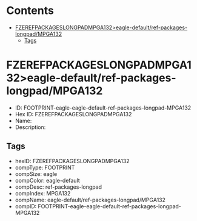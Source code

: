 



Contents
========

* [FZEREFPACKAGESLONGPADMPGA132>eagle-default/ref-packages-longpad/MPGA132](#fzerefpackageslongpadmpga132eagle-defaultref-packages-longpadmpga132)
	* [Tags](#tags)

# FZEREFPACKAGESLONGPADMPGA132>eagle-default/ref-packages-longpad/MPGA132

- ID: FOOTPRINT-eagle-eagle-default-ref-packages-longpad-MPGA132
- Hex ID: FZEREFPACKAGESLONGPADMPGA132
- Name: 
- Description: 

## Tags

- hexID: FZEREFPACKAGESLONGPADMPGA132
- oompType: FOOTPRINT
- oompSize: eagle
- oompColor: eagle-default
- oompDesc: ref-packages-longpad
- oompIndex: MPGA132
- oompName: eagle-default/ref-packages-longpad/MPGA132
- oompID: FOOTPRINT-eagle-eagle-default-ref-packages-longpad-MPGA132
